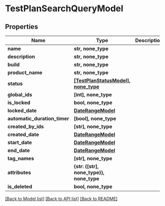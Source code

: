# TestPlanSearchQueryModel


## Properties
Name | Type | Description | Notes
------------ | ------------- | ------------- | -------------
**name** | **str, none_type** |  | [optional] 
**description** | **str, none_type** |  | [optional] 
**build** | **str, none_type** |  | [optional] 
**product_name** | **str, none_type** |  | [optional] 
**status** | [**[TestPlanStatusModel], none_type**](TestPlanStatusModel.md) |  | [optional] 
**global_ids** | **[int], none_type** |  | [optional] 
**is_locked** | **bool, none_type** |  | [optional] 
**locked_date** | [**DateRangeModel**](DateRangeModel.md) |  | [optional] 
**automatic_duration_timer** | **[bool], none_type** |  | [optional] 
**created_by_ids** | **[str], none_type** |  | [optional] 
**created_date** | [**DateRangeModel**](DateRangeModel.md) |  | [optional] 
**start_date** | [**DateRangeModel**](DateRangeModel.md) |  | [optional] 
**end_date** | [**DateRangeModel**](DateRangeModel.md) |  | [optional] 
**tag_names** | **[str], none_type** |  | [optional] 
**attributes** | **{str: ([str], none_type)}, none_type** |  | [optional] 
**is_deleted** | **bool, none_type** |  | [optional] 

[[Back to Model list]](../README.md#documentation-for-models) [[Back to API list]](../README.md#documentation-for-api-endpoints) [[Back to README]](../README.md)


